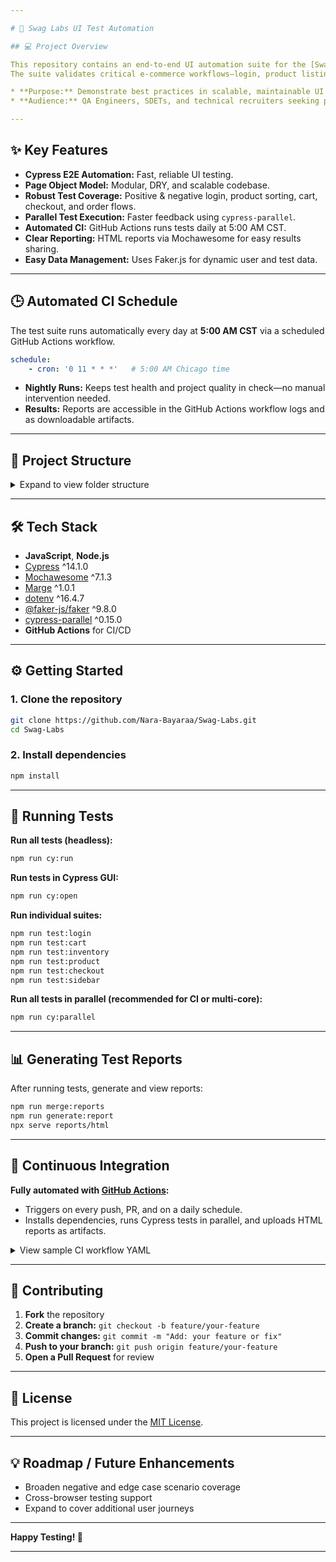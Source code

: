 ```yaml
---

# 🛒 Swag Labs UI Test Automation

## 💻 Project Overview

This repository contains an end-to-end UI automation suite for the [Swag Labs](https://www.saucedemo.com/) e-commerce web application, built with **Cypress** and the **Page Object Model (POM)** design pattern.
The suite validates critical e-commerce workflows—login, product listing, cart management, checkout, and order confirmation—ensuring a robust, user-friendly shopping experience.

* **Purpose:** Demonstrate best practices in scalable, maintainable UI test automation with modern JavaScript tooling.
* **Audience:** QA Engineers, SDETs, and technical recruiters seeking practical automation experience with CI/CD.

---
```


## ✨ Key Features

* **Cypress E2E Automation:** Fast, reliable UI testing.
* **Page Object Model:** Modular, DRY, and scalable codebase.
* **Robust Test Coverage:** Positive & negative login, product sorting, cart, checkout, and order flows.
* **Parallel Test Execution:** Faster feedback using `cypress-parallel`.
* **Automated CI:** GitHub Actions runs tests daily at 5:00 AM CST.
* **Clear Reporting:** HTML reports via Mochawesome for easy results sharing.
* **Easy Data Management:** Uses Faker.js for dynamic user and test data.

---

## 🕒 Automated CI Schedule

The test suite runs automatically every day at **5:00 AM CST** via a scheduled GitHub Actions workflow.

```yaml
schedule:
    - cron: '0 11 * * *'   # 5:00 AM Chicago time
```

* **Nightly Runs:** Keeps test health and project quality in check—no manual intervention needed.
* **Results:** Reports are accessible in the GitHub Actions workflow logs and as downloadable artifacts.

---

## 📂 Project Structure

<details>
<summary>Expand to view folder structure</summary>

```
cypress/
├── e2e/                     # E2E test suites
│   ├── cart/                # Cart tests
│   ├── checkout/            # Checkout tests
│   ├── inventory/           # Inventory/product listing tests
│   ├── login/               # Login/auth tests
│   ├── product/             # Product detail tests
│   └── sidebar/             # Sidebar/navigation tests
├── fixtures/                # Test data (e.g. JSON)
├── reports/                 # Mochawesome HTML reports
├── screenshots/             # Failure screenshots
└── support/
    ├── helpers/
    │   └── generate-user-data.js   # Faker.js utilities
    ├── page-objects/               # Page Object files
    ├── commands.js                 # Custom Cypress commands
    ├── constants.js                # Reusable constants
    └── e2e.js                      # Common configs/utilities
```

</details>

---

## 🛠️ Tech Stack

* **JavaScript**, **Node.js**
* [Cypress](https://docs.cypress.io/) ^14.1.0
* [Mochawesome](https://github.com/adamgruber/mochawesome) ^7.1.3
* [Marge](https://github.com/marcomontalbano/marge) ^1.0.1
* [dotenv](https://www.npmjs.com/package/dotenv) ^16.4.7
* [@faker-js/faker](https://fakerjs.dev/) ^9.8.0
* [cypress-parallel](https://www.npmjs.com/package/cypress-parallel) ^0.15.0
* **GitHub Actions** for CI/CD

---

## ⚙️ Getting Started

### 1. Clone the repository

```bash
git clone https://github.com/Nara-Bayaraa/Swag-Labs.git
cd Swag-Labs
```

### 2. Install dependencies

```bash
npm install
```

---

## 🧪 Running Tests

**Run all tests (headless):**

```bash
npm run cy:run
```

**Run tests in Cypress GUI:**

```bash
npm run cy:open
```

**Run individual suites:**

```bash
npm run test:login
npm run test:cart
npm run test:inventory
npm run test:product
npm run test:checkout
npm run test:sidebar
```

**Run all tests in parallel (recommended for CI or multi-core):**

```bash
npm run cy:parallel
```

---

## 📊 Generating Test Reports

After running tests, generate and view reports:

```bash
npm run merge:reports
npm run generate:report
npx serve reports/html
```

---

## 🤖 Continuous Integration

**Fully automated with [GitHub Actions](https://github.com/features/actions):**

* Triggers on every push, PR, and on a daily schedule.
* Installs dependencies, runs Cypress tests in parallel, and uploads HTML reports as artifacts.

<details>
<summary>View sample CI workflow YAML</summary>

```yaml
name: Parallel Test Build

on:
  schedule:
    - cron: '0 11 * * *'   # 5:00 AM CST
  workflow_dispatch:
  pull_request:
    types: [opened, reopened, edited, synchronize]
  push:
    branches: [main]

jobs:
  cypress-parallel-e2e:
    runs-on: ubuntu-22.04
    steps:
      - uses: actions/checkout@v4.2.0
      - uses: actions/setup-node@v4
        with:
          node-version: '20.x'
      - uses: actions/cache@v4
        with:
          path: ~/.npm
          key: ${{ runner.os }}-npm-cache-${{ hashFiles('**/package-lock.json') }}
          restore-keys: |
            ${{ runner.os }}-npm-cache-
      - run: npm ci
      - name: Run Cypress E2E tests in parallel
        env:
          STANDARD_USER_USERNAME: ${{ secrets.STANDARD_USER_USERNAME }}
          STANDARD_USER_PASSWORD: ${{ secrets.STANDARD_USER_PASSWORD }}
        run: npm run cy:parallel
```

</details>

---

## 📝 Contributing

1. **Fork** the repository
2. **Create a branch:** `git checkout -b feature/your-feature`
3. **Commit changes:** `git commit -m "Add: your feature or fix"`
4. **Push to your branch:** `git push origin feature/your-feature`
5. **Open a Pull Request** for review

---

## 📜 License

This project is licensed under the [MIT License](./LICENSE).

---

## 💡 Roadmap / Future Enhancements

* Broaden negative and edge case scenario coverage
* Cross-browser testing support
* Expand to cover additional user journeys

---

**Happy Testing! 🚀**

---
